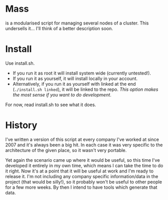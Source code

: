 # Mass
is a modularised script for managing several nodes of a cluster. This undersells it... I'll think of a better description soon.

# Install
Use install.sh.

* If you run it as root it will install system wide (currently untested!).
* If you run it as yourself, it will install locally in your account.
* Alternatively, if you run it as yourself with linked at the end (`./install.sh linked`), it will be linked to the repo. *This option makes the most sense if you want to do development*.

For now, read install.sh to see what it does.

# History
I've written a version of this script at every company I've worked at since 2007 and it's always been a big hit. In each case it was very specific to the architecture of the given place, so it wasn't very portable.

Yet again the scenario came up where it would be useful, so this time I've developed it entirely in my own time, which means I can take the time to do it right. Now it's at a point that it will be useful at work and I'm ready to release it. I'm not including any company specific information/data in the project (that would be silly!), so it probably won't be useful to other people for a few more weeks. By then I intend to have tools which generate that data.
 